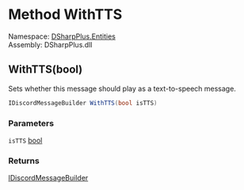 # Method WithTTS

Namespace: [DSharpPlus.Entities](DSharpPlus.Entities.md)  
Assembly: DSharpPlus.dll

## <a id="DSharpPlus_Entities_IDiscordMessageBuilder_WithTTS_System_Boolean_"></a>WithTTS\(bool\)

Sets whether this message should play as a text-to-speech message.

```csharp
IDiscordMessageBuilder WithTTS(bool isTTS)
```

### Parameters

`isTTS` [bool](https://learn.microsoft.com/dotnet/api/system.boolean)

### Returns

[IDiscordMessageBuilder](DSharpPlus.Entities.IDiscordMessageBuilder.md)

